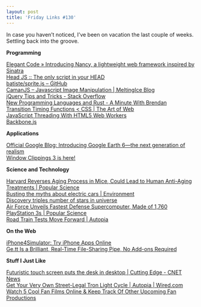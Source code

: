 ```yaml
---
layout: post
title: 'Friday Links #130'
---
```

In case you haven’t noticed, I’ve been on vacation the last couple of weeks. Settling back into the groove.

**Programming**

[Elegant Code » Introducing Nancy, a lightweight web framework inspired by Sinatra](http://elegantcode.com/2010/11/28/introducing-nancy-a-lightweight-web-framework-inspired-by-sinatra/)   
[Head JS :: The only script in your HEAD](http://headjs.com/)   
[batiste/sprite.js – GitHub ](https://github.com/batiste/sprite.js)   
[CamanJS – Javascript Image Manipulation | MeltingIce Blog](http://blog.meltingice.net/programming/camanjs-javascript-image-manipulation/)   
[jQuery Tips and Tricks - Stack Overflow ](http://stackoverflow.com/questions/182630/jquery-tips-and-tricks)   
[New Programming Languages and Rust - A Minute With Brendan](http://www.aminutewithbrendan.com/pages/20101206?utm_source=feedburner&utm_medium=feed&utm_campaign=Feed%3A+AMinuteWithBrendan+%28A+Minute+With+Brendan%29)   
[Transition Timing Functions < CSS | The Art of Web ](http://www.the-art-of-web.com/css/timing-function/)   
[JavaScript Threading With HTML5 Web Workers](http://blogs.sitepoint.com/2010/12/10/javascript-threading-html5-web-workers/)   
[Backbone.js ](http://documentcloud.github.com/backbone/)

**Applications**

[Official Google Blog: Introducing Google Earth 6—the next generation of realism](http://googleblog.blogspot.com/2010/11/introducing-google-earth-6the-next.html?utm_source=feedburner&utm_medium=feed&utm_campaign=Feed%3A+blogspot%2FMKuf+%28Official+Google+Blog%29)   
[Window Clippings 3 is here!](http://kennykerr.ca/2010/11/29/window-clippings-3-is-here/?utm_source=feedburner&utm_medium=feed&utm_campaign=Feed%3A+KennyKerr+%28Kenny+Kerr%29&utm_content=Google+Reader)

**Science and Technology**

[Harvard Reverses Aging Process in Mice, Could Lead to Human Anti-Aging Treatments | Popular Science](http://www.popsci.com/science/article/2010-11/harvard-creates-mice-grow-younger-which-could-lead-human-anti-aging-treatments)   
[Busting the myths about electric cars | Environment](http://www.guardian.co.uk/environment/2010/nov/30/busting-myths-electric-cars)   
[Discovery triples number of stars in universe ](http://www.sciencedaily.com/releases/2010/12/101201134158.htm?utm_source=feedburner&utm_medium=feed&utm_campaign=Feed%3A+sciencedaily+%28ScienceDaily%3A+Latest+Science+News%29)   
[Air Force Unveils Fastest Defense Supercomputer, Made of 1,760 PlayStation 3s | Popular Science](http://www.popsci.com/technology/article/2010-12/air-forces-new-supercomputer-made-1760-playstation-3s)   
[Road Train Tests Move Forward | Autopia ](http://www.wired.com/autopia/2010/12/road-train-tests-move-forward/)

**On the Web**

[iPhone4Simulator: Try iPhone Apps Online](http://www.makeuseof.com/dir/iphone4simulator-try-iphone-apps-online/)   
[Ge.tt Is a Brilliant, Real-Time File-Sharing Pipe, No Add-ons Required](http://lifehacker.com/5701666/gett-is-a-brilliant-real+time-file+sharing-pipe-no-add+ons-required?utm_source=feedburner&utm_medium=feed&utm_campaign=Feed%3A+lifehacker%2Ffull+%28Lifehacker%29)

**Stuff I Just Like**

[Futuristic touch screen puts the desk in desktop | Cutting Edge - CNET News ](http://news.cnet.com/8301-11386_3-20023927-76.html?part=rss&subj=news&tag=2547-1_3-0-20)   
[Get Your Very Own Street-Legal Tron Light Cycle | Autopia | Wired.com](http://www.wired.com/autopia/2010/11/get-your-very-own-street-legal-tron-light-cycle/)   
[Watch 5 Cool Fan Films Online & Keep Track Of Other Upcoming Fan Productions](http://www.makeuseof.com/tag/watch-5-cool-fan-films-online-track-upcoming-fan-productions/)
